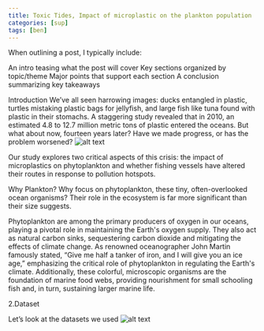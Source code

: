 ```yaml
---
title: Toxic Tides, Impact of microplastic on the plankton population
categories: [sup]
tags: [ben]
---
```

When outlining a post, I typically include:

An intro teasing what the post will cover
Key sections organized by topic/theme
Major points that support each section
A conclusion summarizing key takeaways

Introduction
We’ve all seen harrowing images: ducks entangled in plastic, turtles mistaking plastic bags for jellyfish, 
and large fish like tuna found with plastic in their stomachs. A staggering study revealed that in 2010, 
an estimated 4.8 to 12.7 million metric tons of plastic entered the oceans. But what about now, fourteen years later?
 Have we made progress, or has the problem worsened?
![alt text](/assets/lib/duck.png)



Our study explores two critical aspects of this crisis: the impact of microplastics on phytoplankton and whether fishing vessels
have altered their routes in response to pollution hotspots.

Why Plankton?
Why focus on phytoplankton, these tiny, 
often-overlooked ocean organisms? Their role in the ecosystem is far more significant than their size suggests.

Phytoplankton are among the primary producers of oxygen in our oceans, playing a pivotal role in maintaining the Earth's oxygen supply. 
They also act as natural carbon sinks, sequestering carbon dioxide and mitigating the effects of climate change. 
As renowned oceanographer John Martin famously stated, “Give me half a tanker of iron, and I will give you an ice age,”
emphasizing the critical role of phytoplankton in regulating the Earth's climate. Additionally, these colorful,
microscopic organisms are the foundation of marine food webs, providing nourishment for small schooling fish and,
in turn, sustaining larger marine life.

2.Dataset 

Let’s look at the datasets we used 
![alt text](/assets/lib/datasets.png)